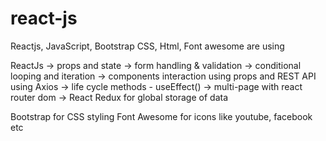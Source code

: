 # react-js

Reactjs, JavaScript, Bootstrap CSS, Html, Font awesome are using

ReactJs -> props and state
        -> form handling & validation
        -> conditional looping and iteration
        -> components interaction using props and REST API using Axios
        -> life cycle methods - useEffect()
        -> multi-page with react router dom
        -> React Redux for global storage of data
           
Bootstrap for CSS styling
Font Awesome for icons like youtube, facebook etc

